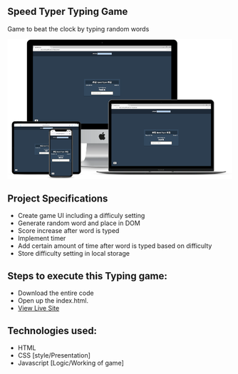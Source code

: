 ## Speed Typer Typing Game

Game to beat the clock by typing random words

![title-pic](responsive.png)

 ## Project Specifications

- Create game UI including a difficuly setting
- Generate random word and place in DOM
- Score increase after word is typed
- Implement timer
- Add certain amount of time after word is typed based on difficulty
- Store difficulty setting in local storage
 
## Steps to execute this Typing game:
- Download the entire code 
- Open up the index.html.
- [View Live Site](https://anthonys1760.github.io/Typing-Game/)

## Technologies used: 
- HTML
- CSS [style/Presentation]
- Javascript [Logic/Working of game]



